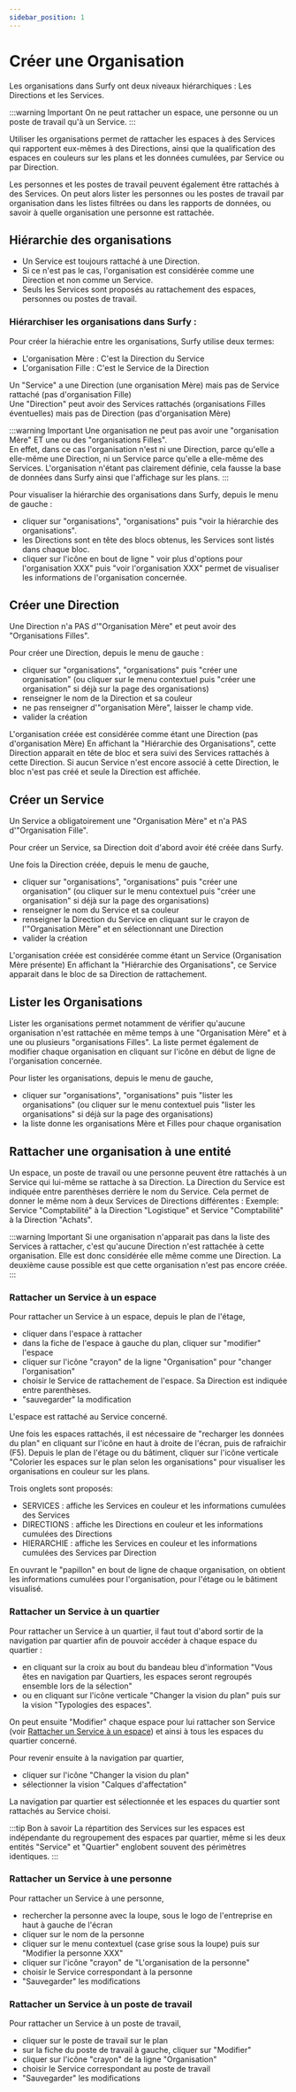 ```yaml
---
sidebar_position: 1
---
```

# Créer une Organisation

Les organisations dans Surfy ont deux niveaux hiérarchiques : Les Directions et les Services.


:::warning Important
On ne peut rattacher un espace, une personne ou un poste de travail qu'à un Service.
:::

Utiliser les organisations permet de rattacher les espaces à des Services qui rapportent eux-mêmes à des Directions, ainsi que la qualification des espaces en couleurs sur les plans et les données cumulées, par Service ou par Direction.

Les personnes et les postes de travail peuvent également être rattachés à des Services.
On peut alors lister les personnes ou les postes de travail par organisation dans les listes filtrées ou dans les rapports de données, ou savoir à quelle organisation une personne est rattachée.


<Youtube code="bvOEaYs1prg"/>



## Hiérarchie des organisations

-   Un Service est toujours rattaché à une Direction.
-   Si ce n'est pas le cas, l'organisation est considérée comme une Direction et non comme un Service.
-   Seuls les Services sont proposés au rattachement des espaces, personnes ou postes de travail.


### Hiérarchiser les organisations dans Surfy :

Pour créer la hiérachie entre les organisations, Surfy utilise deux termes:

-   L'organisation Mère : C'est la Direction du Service
-   L'organisation Fille : C'est le Service de la Direction

Un "Service" a une Direction (une organisation Mère) mais pas de Service rattaché (pas d'organisation Fille)                                  
Une "Direction" peut avoir des Services rattachés (organisations Filles éventuelles) mais pas de Direction (pas d'organisation Mère) 


:::warning Important
Une organisation ne peut pas avoir une "organisation Mère" ET une ou des "organisations Filles".                                        
En effet, dans ce cas l'organisation n'est ni une Direction, parce qu'elle a elle-même une Direction, ni un Service parce qu'elle a elle-même des Services. L'organisation n'étant pas clairement définie, cela fausse la base de données dans Surfy ainsi que l'affichage sur les plans.
:::

Pour visualiser la hiérarchie des organisations dans Surfy, depuis le menu de gauche :

-   cliquer sur "organisations", "organisations" puis "voir la hiérarchie des organisations".
-   les Directions sont en tête des blocs obtenus, les Services sont listés dans chaque bloc.
-   cliquer sur l'icône en bout de ligne " voir plus d'options pour l'organisation XXX" puis "voir l'organisation XXX" permet de visualiser les informations de l'organisation concernée.

## Créer une Direction

Une Direction n'a PAS d'"Organisation Mère" et peut avoir des "Organisations Filles".

Pour créer une Direction, depuis le menu de gauche :

-   cliquer sur "organisations", "organisations" puis "créer une organisation" (ou cliquer sur le menu contextuel puis "créer une organisation" si déjà sur la page des organisations)
-   renseigner le nom de la Direction et sa couleur
-   ne pas renseigner d'"organisation Mère", laisser le champ vide.
-   valider la création

L'organisation créée est considérée comme étant une Direction (pas d'organisation Mère)
En affichant la "Hiérarchie des Organisations", cette Direction apparait en tête de bloc et sera suivi des Services rattachés à cette Direction. Si aucun Service n'est encore associé à cette Direction, le bloc n'est pas créé et seule la Direction est affichée.

## Créer un Service

Un Service a obligatoirement une "Organisation Mère" et n'a PAS d'"Organisation Fille".

Pour créer un Service, sa Direction doit d'abord avoir été créée dans Surfy. 

Une fois la Direction créée, depuis le menu de gauche,

-   cliquer sur "organisations", "organisations" puis "créer une organisation" (ou cliquer sur le menu contextuel puis "créer une organisation" si déjà sur la page des organisations)
-   renseigner le nom du Service et sa couleur
-   renseigner la Direction du Service en cliquant sur le crayon de l'"Organisation Mère" et en sélectionnant une Direction
-   valider la création

L'organisation créée est considérée comme étant un Service (Organisation Mère présente)
En affichant la "Hiérarchie des Organisations", ce Service apparait dans le bloc de sa Direction de rattachement.


## Lister les Organisations

Lister les organisations permet notamment de vérifier qu'aucune organisation n'est rattachée en même temps à une "Organisation Mère" et à une ou plusieurs "organisations Filles".
La liste permet également de modifier chaque organisation en cliquant sur l'icône en début de ligne de l'organisation concernée.

Pour lister les organisations, depuis le menu de gauche,

-   cliquer sur "organisations", "organisations" puis "lister les organisations" (ou cliquer sur le menu contextuel puis "lister les organisations" si déjà sur la page des organisations)
-   la liste donne les organisations Mère et Filles pour chaque organisation


## Rattacher une organisation à une entité

Un espace, un poste de travail ou une personne peuvent être rattachés à un Service qui lui-même se rattache à sa Direction.
La Direction du Service est indiquée entre parenthèses derrière le nom du Service. Cela permet de donner le même nom à deux Services de Directions différentes : Exemple: Service "Comptabilité" à la Direction "Logistique" et Service "Comptabilité" à la Direction "Achats".


:::warning Important
Si une organisation n'apparait pas dans la liste des Services à rattacher, c'est qu'aucune Direction n'est rattachée à cette organisation. Elle est donc considérée elle même comme une Direction. La deuxième cause possible est que cette organisation n'est pas encore créée.
:::

### Rattacher un Service à un espace

Pour rattacher un Service à un espace, depuis le plan de l'étage,

-   cliquer dans l'espace à rattacher
-   dans la fiche de l'espace à gauche du plan, cliquer sur "modifier" l'espace
-   cliquer sur l'icône "crayon" de la ligne "Organisation" pour "changer l'organisation"
-   choisir le Service de rattachement de l'espace. Sa Direction est indiquée entre parenthèses.
-   "sauvegarder" la modification

L'espace est rattaché au Service concerné.

Une fois les espaces rattachés, il est nécessaire de "recharger les données du plan" en cliquant sur l'icône en haut à droite de l'écran, puis de rafraichir (F5).
Depuis le plan de l'étage ou du bâtiment, cliquer sur l'icône verticale "Colorier les espaces sur le plan selon les organisations" pour visualiser les organisations en couleur sur les plans.

Trois onglets sont proposés:
-   SERVICES : affiche les Services en couleur et les informations cumulées des Services
-   DIRECTIONS : affiche les Directions en couleur et les informations cumulées des Directions
-   HIERARCHIE : affiche les Services en couleur et les informations cumulées des Services par Direction

En ouvrant le "papillon" en bout de ligne de chaque organisation, on obtient les informations cumulées pour l'organisation, pour l'étage ou le bâtiment visualisé.

### Rattacher un Service à un quartier

Pour rattacher un Service à un quartier, il faut tout d'abord sortir de la navigation par quartier afin de pouvoir accéder à chaque espace du quartier :

-   en cliquant sur la croix au bout du bandeau bleu d'information "Vous êtes en navigation par Quartiers, les espaces seront regroupés ensemble lors de la sélection"
-   ou en cliquant sur l'icône verticale "Changer la vision du plan" puis sur la vision "Typologies des espaces".


On peut ensuite "Modifier" chaque espace pour lui rattacher son Service (voir [Rattacher un Service à un espace](https://help.surfy.pro/docs/organization/create#rattacher-un-service-%C3%A0-un-espace)) et ainsi à tous les espaces du quartier concerné.

Pour revenir ensuite à la navigation par quartier,

-   cliquer sur l'icône "Changer la vision du plan"
-   sélectionner la vision "Calques d'affectation"

La navigation par quartier est sélectionnée et les espaces du quartier sont rattachés au Service choisi.

:::tip Bon à savoir
La répartition des Services sur les espaces est indépendante du regroupement des espaces par quartier, même si les deux entités "Service" et "Quartier" englobent souvent des périmètres identiques.
:::


### Rattacher un Service à une personne

Pour rattacher un Service à une personne,

-   rechercher la personne avec la loupe, sous le logo de l'entreprise en haut à gauche de l'écran
-   cliquer sur le nom de la personne
-   cliquer sur le menu contextuel (case grise sous la loupe) puis sur "Modifier la personne XXX"
-   cliquer sur l'icône "crayon" de "L'organisation de la personne"
-   choisir le Service correspondant à la personne
-   "Sauvegarder" les modifications


### Rattacher un Service à un poste de travail

Pour rattacher un Service à un poste de travail,

-   cliquer sur le poste de travail sur le plan
-   sur la fiche du poste de travail à gauche, cliquer sur "Modifier"
-   cliquer sur l'icône "crayon" de la ligne "Organisation"
-   choisir le Service correspondant au poste de travail
-   "Sauvegarder" les modifications

